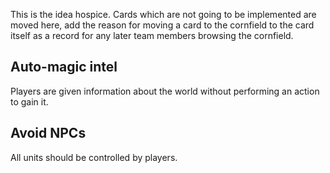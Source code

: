 This is the idea hospice. Cards which are not going to be implemented are moved here, add the reason for moving a card to the cornfield to the card itself as a record for any later team members browsing the cornfield.

## Auto-magic intel
Players are given information about the world without performing an action to gain it.

## Avoid NPCs
All units should be controlled by players.